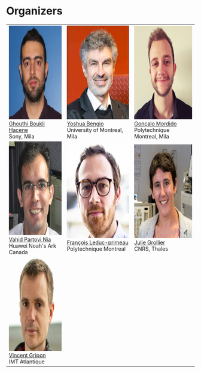 # Organizers

<table class="orgtable">
 <tr class="orgtabletr">
    <td class="orgtabletd">  
       <img src="/orginisers_pictures/UserImage.jpg" alt="Ghouthi Boukli Hacene" width="250" height="250"/>
        <a href="https://mila.quebec/personne/ghouthi-boukli-hacene/"> Ghouthi Boukli Hacene</a> 
        <p style="margin : 0;"> Sony, Mila</p>
   </td>
    <td class="orgtabletd">  
        <img src="/orginisers_pictures/Yoshua_bengio.jpeg" alt="Yoshua Bengio" width="250" height="250" />
        <a href="https://yoshuabengio.org/"> Yoshua Bengio</a> 
        <p style="margin : 0;">University of Montreal, Mila</p>
   </td>
   <td class="orgtabletd">  
    <img src="/orginisers_pictures/goncalo.jpeg" alt="Gonçalo Mordido" width="250" height="250" />
    <a href="https://goncalomordido.github.io/"> Gonçalo Mordido</a> 
    <p style="margin : 0;">Polytechnique Montreal, Mila</p>
   </td>
  </tr> 
  <tr class="orgtabletr">
    <td class="orgtabletd">  
     <img src="/orginisers_pictures/vahid_photo.png" alt="Vahid Partovi Nia" width="250" height="250"/>
     <a href="https://datawisdom.ca"> Vahid Partovi Nia </a> 
     <p style="margin : 0;"> Huawei Noah's Ark Canada</p>
 
   </td>
    <td class="orgtabletd">  
      <img src="/orginisers_pictures/leduc-primeau-francois.jpg" alt="François Leduc-primeau" width="250" height="250"/>
       <a href="https://www.gr2m.polymtl.ca/francois-leduc-primeau-en"> François Leduc-primeau</a> 
       <p style="margin : 0;">Polytechnique Montreal</p>
   </td>
   <td class="orgtabletd">  
    <img src="/orginisers_pictures/JG1.jpg" alt="Julie Grollier" width="250" height="250"/>
    <p style="margin : 0;"><a href="http://julie.grollier.free.fr"> Julie Grollier</a>  </p>
    <p style="margin : 0;"> CNRS, Thales</p>
   </td>
  </tr>
 <tr class="orgtabletr">
    <td class="orgtabletd">  
     <img src="/orginisers_pictures/VG.png" alt="vincent gripon" width="250" height="250"/>
     <a href="https://www.vincent-gripon.com"> Vincent Gripon </a> 
     <p style="margin : 0;"> IMT Atlantique</p>
   </td>
  </tr>
</table>






